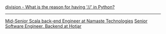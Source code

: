 

[division - What is the reason for having '//' in Python?](https://stackoverflow.com/questions/1535596/what-is-the-reason-for-having-in-python)



---

[Mid-Senior Scala back-end Engineer at Namaste Technologies](https://stackoverflow.com/jobs/342041/mid-senior-scala-back-end-engineer-namaste-technologies)
[Senior Software Engineer, Backend at Hotjar](https://stackoverflow.com/jobs/279346/senior-software-engineer-backend-hotjar)

